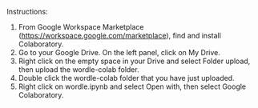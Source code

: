Instructions:
1. From Google Workspace Marketplace (https://workspace.google.com/marketplace), find and install Colaboratory.
2. Go to your Google Drive. On the left panel, click on My Drive.
3. Right click on the empty space in your Drive and select Folder upload, then upload the wordle-colab folder.
4. Double click the wordle-colab folder that you have just uploaded.
5. Right click on wordle.ipynb and select Open with, then select Google Colaboratory.
